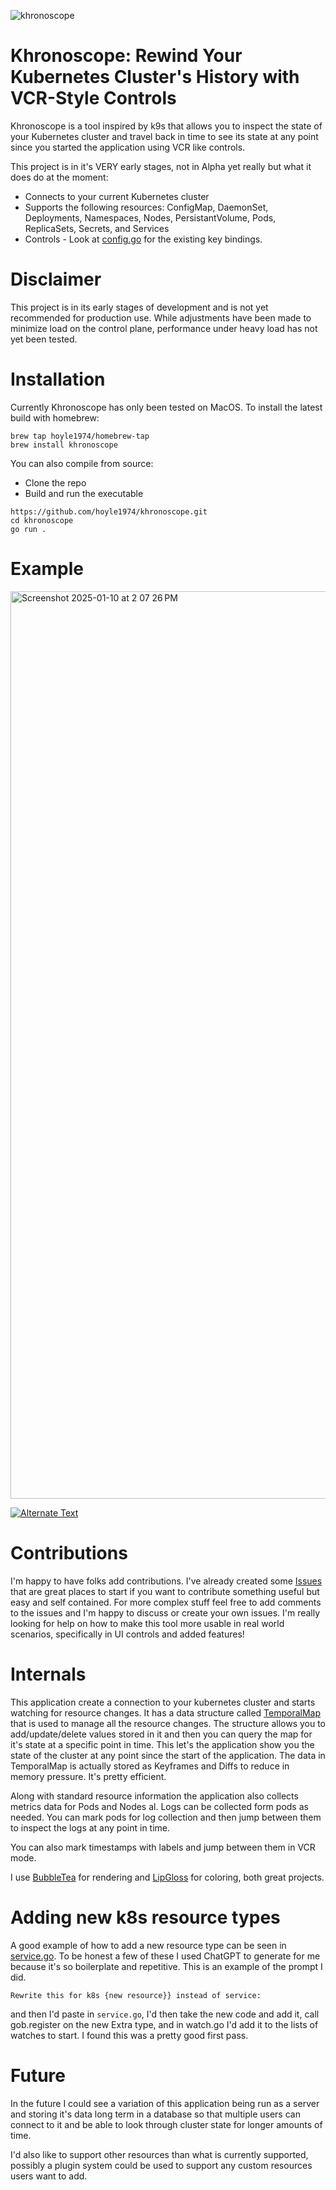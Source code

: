 ![khronoscope](https://github.com/user-attachments/assets/ed78c414-98e6-400e-b1a1-a18e82baf189)

# Khronoscope: Rewind Your Kubernetes Cluster's History with VCR-Style Controls

Khronoscope is a tool inspired by k9s that allows you to inspect the state of your Kubernetes cluster and travel back in time to see its state at any point since you started the application using VCR like controls.

This project is in it's VERY early stages, not in Alpha yet really but what it does do at the moment:

- Connects to your current Kubernetes cluster
- Supports the following resources: ConfigMap, DaemonSet, Deployments, Namespaces, Nodes, PersistantVolume, Pods, ReplicaSets, Secrets, and Services
- Controls - Look at [config.go](https://github.com/hoyle1974/khronoscope/blob/main/internal/config/config.go) for the existing key bindings.

# Disclaimer

This project is in its early stages of development and is not yet recommended for production use. While adjustments have been made to minimize load on the control plane, performance under heavy load has not yet been tested.

# Installation

Currently Khronoscope has only been tested on MacOS.  To install the latest build with homebrew:

```
brew tap hoyle1974/homebrew-tap
brew install khronoscope
```

You can also compile from source:

- Clone the repo
- Build and run the executable

```
https://github.com/hoyle1974/khronoscope.git
cd khronoscope
go run .
```

# Example
<img width="1452" alt="Screenshot 2025-01-10 at 2 07 26 PM" src="https://github.com/user-attachments/assets/d4eeac64-b203-40ff-a668-631055b06639" />

[![Alternate Text](https://github.com/user-attachments/assets/d4eeac64-b203-40ff-a668-631055b06639)](https://github.com/user-attachments/assets/c4780bc3-1e28-40b8-bd8b-372e97a038a2 "Khronoscope Vidoe Demo showing VCR controls")

# Contributions
I'm happy to have folks add contributions.  I've already created some [Issues](https://github.com/hoyle1974/khronoscope/labels/good%20first%20issue) that are great places to start if you want to contribute something useful but easy and self contained.  For more complex stuff feel free to add comments to the issues and I'm happy to discuss or create your own issues.  I'm really looking for help on how to make this tool more usable in real world scenarios, specifically in UI controls and added features!

# Internals
This application create a connection to your kubernetes cluster and starts watching for resource changes.  It has a data structure called [TemporalMap](https://github.com/hoyle1974/khronoscope/blob/main/internal/temporal/map.go) that is used to manage all the resource changes.  The structure allows you to add/update/delete values stored in it and then you can query the map for it's state at a specific point in time.  This let's the application show you the state of the cluster at any point since the start of the application.  The data in TemporalMap is actually stored as Keyframes and Diffs to reduce in memory pressure.  It's pretty efficient.

Along with standard resource information the application also collects metrics data for Pods and Nodes al.  Logs can be collected form pods as needed.  You can mark pods for log collection and then jump between them to inspect the logs at any point in time.

You can also mark timestamps with labels and jump between them in VCR mode.

I use [BubbleTea](https://github.com/charmbracelet/bubbletea) for rendering and [LipGloss](https://github.com/charmbracelet/lipgloss) for coloring, both great projects.

# Adding new k8s resource types

A good example of how to add a new resource type can be seen in [service.go](https://github.com/hoyle1974/khronoscope/blob/main/internal/resources/service.go).  To be honest a few of these I used ChatGPT to generate for me because it's so boilerplate and repetitive.  This is an example of the prompt I did.

```Rewrite this for k8s {new resource}} instead of service:```

and then I'd paste in ```service.go```, I'd then take the new code and add it, call gob.register on the new Extra type, and in watch.go I'd add it to the lists of watches to start.  I found this was a pretty good first pass.

# Future

In the future I could see a variation of this application being run as a server and storing it's data long term in a database so that multiple users can connect to it and be able to look through cluster state for longer amounts of time.

I'd also like to support other resources than what is currently supported, possibly a plugin system could be used to support any custom resources users want to add.
